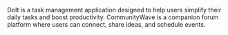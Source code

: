 DoIt is a task management application designed to help users simplify their daily tasks and boost productivity. CommunityWave is a companion forum platform where users can connect, share ideas, and schedule events.
